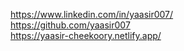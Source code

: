 https://www.linkedin.com/in/yaasir007/ <br>
https://github.com/yaasir007 <br>
https://yaasir-cheekoory.netlify.app/
